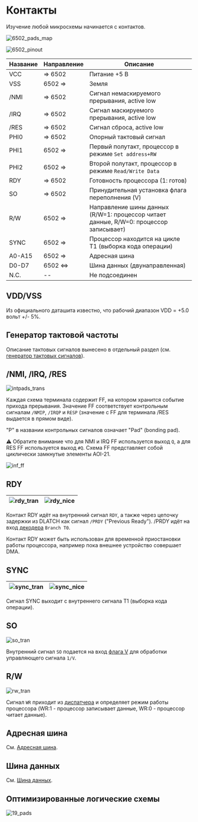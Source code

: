 # Контакты

Изучение любой микросхемы начинается с контактов.

![6502_pads_map](/BreakingNESWiki/imgstore/6502/6502_pads_map.jpg)

![6502_pinout](/BreakingNESWiki/imgstore/6502/6502_pinout.png)

|Название|Направление|Описание|
|---|---|---|
|VCC| => 6502     |Питание +5 В|
|VSS| 6502 =>     |Земля|
|/NMI| => 6502  |Сигнал немаскируемого прерывания, active low|
|/IRQ| => 6502  |Сигнал маскируемого прерывания, active low|
|/RES| => 6502  |Сигнал сброса, active low|
|PHI0| => 6502 |Опорный тактовый сигнал|
|PHI1| 6502 =>  |Первый полутакт, процессор в режиме `Set address+RW`|
|PHI2| 6502 => |Второй полутакт, процессор в режиме `Read/Write Data`|
|RDY| => 6502 |Готовность процессора (1: готов)|
|SO| => 6502 |Принудительная установка флага переполнения (V)|
|R/W| 6502 => |Направление шины данных (R/W=1: процессор читает данные, R/W=0: процессор записывает)|
|SYNC| 6502 => |Процессор находится на цикле T1 (выборка кода операции)|
|A0-A15| 6502 => |Адресная шина|
|D0-D7| 6502 <=> |Шина данных (двунаправленная)|
|N.C.| -- |Не подсоединен|

## VDD/VSS

Из официального даташита известно, что рабочий диапазон VDD = +5.0 вольт +/- 5%.

## Генератор тактовой частоты

Описание тактовых сигналов вынесено в отдельный раздел (см. [генератор тактовых сигналов](clock.md)).

## /NMI, /IRQ, /RES

![intpads_trans](/BreakingNESWiki/imgstore/6502/intpads_trans.jpg)

Каждая схема терминала содержит FF, на котором хранится событие прихода прерывания. Значение FF соответствует контрольным сигналам `/NMIP`, `/IRQP` и `RESP` (значение с FF для терминала /RES выдается в прямом виде).

"P" в названии контрольных сигналов означает "Pad" (bonding pad).

:warning: Обратите внимание что для NMI и IRQ FF используется выход `Q`, а для RES FF используется выход `#Q`. Схема FF представляет собой циклически замкнутые элементы AOI-21.

![inf_ff](/BreakingNESWiki/imgstore/6502/inf_ff.png)

## RDY

|![rdy_tran](/BreakingNESWiki/imgstore/6502/rdy_tran.jpg)|![rdy_nice](/BreakingNESWiki/imgstore/6502/rdy_nice.jpg)|
|---|---|

Контакт RDY идёт на внутренний сигнал  `RDY`, а также через цепочку задержки из DLATCH как сигнал `/PRDY` ("Previous Ready").
/PRDY идёт на вход [декодера](decoder.md) `Branch T0`.

Контакт RDY может быть использован для временной приостановки работы процессора, например пока внешнее устройство совершает DMA.

## SYNC

|![sync_tran](/BreakingNESWiki/imgstore/6502/sync_tran.jpg)|![sync_nice](/BreakingNESWiki/imgstore/6502/sync_nice.jpg)|
|---|---|

Сигнал SYNC выходит с внутреннего сигнала T1 (выборка кода операции).

## SO

![so_tran](/BreakingNESWiki/imgstore/6502/so_tran.jpg)

Внутренний сигнал `SO` подается на вход [флага V](flags.md) для обработки управляющего сигнала `1/V`.

## R/W

![rw_tran](/BreakingNESWiki/imgstore/6502/rw_tran.jpg)

Сигнал `WR` приходит из [диспатчера](dispatch.md) и определяет режим работы процессора (WR:1 - процессор записывает данные, WR:0 - процессор читает данные).

## Адресная шина

См. [Адресная шина](address_bus.md).

## Шина данных

См. [Шина данных](data_bus.md).

## Оптимизированные логические схемы

![19_pads](/BreakingNESWiki/imgstore/6502/ttlworks/19_pads.png)

